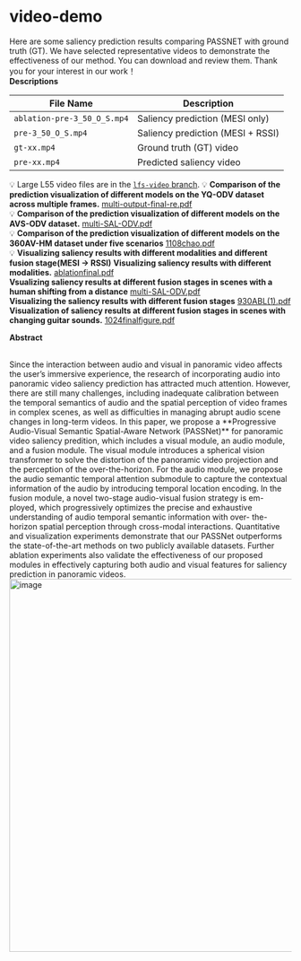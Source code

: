 # video-demo
Here are some saliency prediction results comparing PASSNET with ground truth (GT). We have selected representative videos to demonstrate the effectiveness of our method. You can download and review them. Thank you for your interest in our work！<br>
**Descriptions**<br>


| File Name                      | Description                                |
|--------------------------------|--------------------------------------------|
| `ablation-pre-3_50_O_S.mp4`    | Saliency prediction (MESI only)            |
| `pre-3_50_O_S.mp4`            | Saliency prediction (MESI + RSSI)          |
| `gt-xx.mp4`                    | Ground truth (GT) video                    |
| `pre-xx.mp4`                   | Predicted saliency video                   |

💡 Large L55 video files are in the [`lfs-video` branch](https://github.com/xqh-ysy/video-demo/tree/lfs-video).
💡 **Comparison of the prediction visualization of different models on the YQ-ODV dataset across multiple frames.**
[multi-output-final-re.pdf](https://github.com/user-attachments/files/19911588/multi-output-final-re.pdf)<br>
💡 **Comparison of the prediction visualization of different models on the AVS-ODV dataset.**
 [multi-SAL-ODV.pdf](https://github.com/user-attachments/files/19911600/multi-SAL-ODV.pdf)<br>
💡 **Comparison of the prediction visualization of different models on the 360AV-HM  dataset under five scenarios**
[1108chao.pdf](https://github.com/user-attachments/files/19911663/1108chao.pdf)<br>
💡 **Visualizing saliency results with different modalities and different fusion stage(MESI -> RSSI)**
**Visualizing saliency results with different modalities.**
[ablationfinal.pdf](https://github.com/user-attachments/files/19911708/ablationfinal.pdf)<br>
**Vsualizing saliency results at different fusion stages in scenes with a human shifting from a distance**
[multi-SAL-ODV.pdf](https://github.com/user-attachments/files/19911712/multi-SAL-ODV.pdf)<br>
**Visualizing the saliency results with different fusion stages**
[930ABL(1).pdf](https://github.com/user-attachments/files/19911710/930ABL.1.pdf)<br>
**Visualization of saliency results at different fusion stages in scenes with changing guitar sounds.**
[1024finalfigure.pdf](https://github.com/user-attachments/files/19911711/1024finalfigure.pdf)<br>


**Abstract**<br>

<br>
Since the interaction between audio and visual in
panoramic video affects the user’s immersive experience, the
research of incorporating audio into panoramic video saliency
prediction has attracted much attention. However, there are
still many challenges, including inadequate calibration between
the temporal semantics of audio and the spatial perception
of video frames in complex scenes, as well as difficulties in
managing abrupt audio scene changes in long-term videos. In
this paper, we propose a **Progressive Audio-Visual Semantic
Spatial-Aware Network (PASSNet)** for panoramic video saliency
predition, which includes a visual module, an audio module,
and a fusion module. The visual module introduces a spherical
vision transformer to solve the distortion of the panoramic
video projection and the perception of the over-the-horizon.
For the audio module, we propose the audio semantic temporal
attention submodule to capture the contextual information of the
audio by introducing temporal location encoding. In the fusion
module, a novel two-stage audio-visual fusion strategy is em-
ployed, which progressively optimizes the precise and exhaustive
understanding of audio temporal semantic information with over-
the-horizon spatial perception through cross-modal interactions.
Quantitative and visualization experiments demonstrate that
our PASSNet outperforms the state-of-the-art methods on two
publicly available datasets. Further ablation experiments also
validate the effectiveness of our proposed modules in effectively
capturing both audio and visual features for saliency prediction
in panoramic videos.



<img width="665" alt="image" src="https://github.com/user-attachments/assets/0ce037c3-29c1-49ca-89e8-557dc828c395" />
